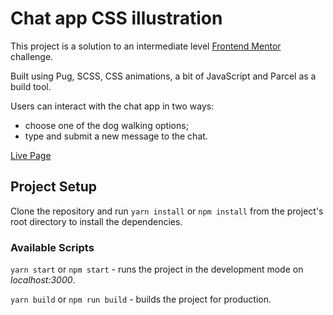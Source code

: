 # Chat app CSS illustration

This project is a solution to an intermediate level [Frontend Mentor](https://www.frontendmentor.io) challenge.

Built using Pug, SCSS, CSS animations, a bit of JavaScript and Parcel as a build tool.

Users can interact with the chat app in two ways:
- choose one of the dog walking options;
- type and submit a new message to the chat.

[Live Page](https://chat-app-sigma.vercel.app)

## Project Setup

Clone the repository and run `yarn install` or `npm install` from the project's root directory to install the dependencies.

### Available Scripts

`yarn start` or `npm start` - runs the project in the development mode on *localhost:3000*.

`yarn build` or `npm run build` - builds the project for production.
